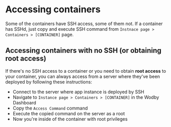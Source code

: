 # Accessing containers

Some of the containers have SSH access, some of them not. If a container has SSHd, just copy and execute SSH command from `Instnace page > Containers > [CONTAINER]` page. 

## Accessing containers with no SSH (or obtaining root access)

If there's no SSH access to a container or you need to obtain **root access** to your container, you can always access from a server where they've been deployed by following these instructions:

* Connect to the server where app instance is deployed by SSH
* Navigate to `Instance page > Containers > [CONTAINER]` in the Wodby Dashboard 
* Copy the `Access Command` command 
* Execute the copied command on the server as a root
* Now you're inside of the container with root privileges

